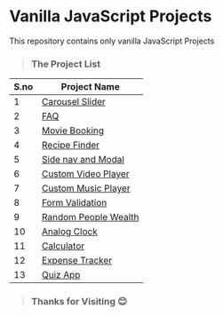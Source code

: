 # Vanilla JavaScript Projects
This repository contains only vanilla JavaScript Projects
> ### The Project List
 | S.no | Project Name |
 | ---- | ---- |
 | 1 | [Carousel Slider](https://github.com/Dinesh1042/Vanilla-JavaScript-Projects/tree/main/Curousel%20Slider) |
 | 2 | [FAQ](https://github.com/Dinesh1042/Vanilla-JavaScript-Projects/tree/main/FAQ) |
 | 3 | [Movie Booking](https://github.com/Dinesh1042/Vanilla-JavaScript-Projects/tree/main/Movie%20Booking) |
 | 4 | [Recipe Finder](https://github.com/Dinesh1042/Vanilla-JavaScript-Projects/tree/main/Recipe%20Finder) |
 | 5 | [Side nav and Modal](https://github.com/Dinesh1042/Vanilla-JavaScript-Projects/tree/main/Side%20nav%20and%20modal) |
 | 6 | [Custom Video Player](https://github.com/Dinesh1042/Vanilla-JavaScript-Projects/tree/main/Custom%20VideoPlayer) |
 | 7 | [Custom Music Player](https://github.com/Dinesh1042/Vanilla-JavaScript-Projects/tree/main/Music%20Player) |
 | 8 | [Form Validation](https://github.com/Dinesh1042/Vanilla-JavaScript-Projects/tree/main/Form%20Validation) |
 | 9 | [Random People Wealth](https://github.com/Dinesh1042/Vanilla-JavaScript-Projects/tree/main/Random%20People%20Wealth) |
 | 10 | [Analog Clock](https://github.com/Dinesh1042/Vanilla-JavaScript-Projects/tree/main/Analog%20Clock) |
 | 11 | [Calculator](https://github.com/Dinesh1042/Vanilla-JavaScript-Projects/tree/main/Calculator) |
 | 12 | [Expense Tracker](https://github.com/Dinesh1042/Vanilla-JavaScript-Projects/tree/main/Expense%20Tracker)
 | 13 | [Quiz App](https://github.com/Dinesh1042/Vanilla-JavaScript-Projects/tree/main/Quiz%20App) |
 
 > ### Thanks for Visiting 😊
 
 
